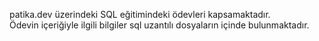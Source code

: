 patika.dev üzerindeki SQL eğitimindeki ödevleri kapsamaktadır.   
Ödevin içeriğiyle ilgili bilgiler sql uzantılı dosyaların içinde bulunmaktadır.
